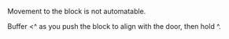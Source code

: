 Movement to the block is not automatable.

Buffer <^ as you push the block to align with the door, then hold ^.
